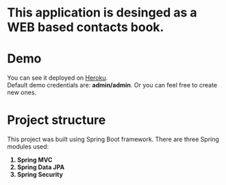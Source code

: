 # This application is desinged as a WEB based contacts book.
# Demo
 You can see it deployed on <a href="https://contacts-book-web.herokuapp.com/">Heroku</a>. 
 <br/>Default demo credentials are: <b>admin/admin</b>. Or you can feel free to create new ones.
# Project structure
This project was built using Spring Boot framework. There are three Spring modules used: 
<b>
<ol>
<li>Spring MVC</li>
<li>Spring Data JPA</li>
<li>Spring Security</li>
</ol>
</b>

